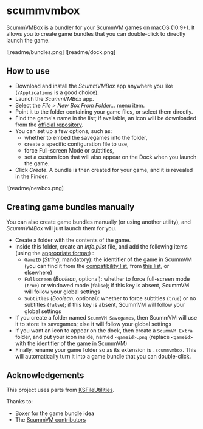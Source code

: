 # scummvmbox

ScummVMBox is a bundler for your ScummVM games on macOS (10.9+).
It allows you to create game bundles that you can double-click to directly launch the game.

![readme/bundles.png]
![readme/dock.png]

## How to use

 - Download and install the _ScummVMBox_ app anywhere you like (`/Applications` is a good choice).
 - Launch the _ScummVMBox_ app.
 - Select the _File > New Box From Folder…_ menu item.
 - Point it to the folder containing your game files, or select them directly.
 - Find the game's name in the list; if available, an icon will be downloaded from the [official repository](https://github.com/scummvm/scummvm-icons).
 - You can set up a few options, such as:
   - whether to embed the savegames into the folder,
   - create a specific configuration file to use, 
   - force Full-screen Mode or subtitles,
   - set a custom icon that will also appear on the Dock when you launch the game.
 - Click _Create_. A bundle is then created for your game, and it is revealed in the Finder.

![readme/newbox.png]

## Creating game bundles manually

You can also create game bundles manually (or using another utility), and _ScummVMBox_ will just launch them for you.

 - Create a folder with the contents of the game.
 - Inside this folder, create an _Info.plist_ file, and add the following items (using the [appropriate format](https://en.wikipedia.org/wiki/Property_list)) :
   - `GameID` (_String_, mandatory): the identifier of the game in ScummVM (you can find it from the [compatibility list](https://www.scummvm.org/compatibility), from [this list](https://github.com/scummvm/scummvm-icons/blob/master/default/games.xml), or elsewhere)
   - `Fullscreen` (_Boolean_, optional): whether to force full-screen mode (`true`) or windowed mode (`false`); if this key is absent, ScummVM will follow your global settings
   - `Subtitles` (_Boolean_, optional): whether to force subtitles (`true`) or no subtitles (`false`); if this key is absent, ScummVM will follow your global settings
 - If you create a folder named `ScummVM Savegames`, then ScummVM will use it to store its savegames; else it will follow your global settings
 - If you want an icon to appear on the dock, then create a `ScummVM Extra` folder, and put your icon inside, named `<gameid>.png` (replace `<gameid>` with the identifier of the game in ScummVM)
 - Finally, rename your game folder so as its extension is `.scummvmbox`. This will automatically turn it into a game bundle that you can double-click.

## Acknowledgements

This project uses parts from [KSFileUtilities](https://github.com/karelia/KSFileUtilities).

Thanks to:
 - [Boxer](https://github.com/alunbestor/Boxer) for the game bundle idea
 - The [ScummVM contributors](https://www.scummvm.org/credits/)
